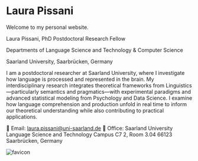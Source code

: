 # Laura Pissani
Welcome to my personal website.

Laura Pissani, PhD
Postdoctoral Research Fellow

Departments of Language Science and Technology & Computer Science

Saarland University, Saarbrücken, Germany

I am a postdoctoral researcher at Saarland University, where I investigate how language is processed and represented in the brain. My interdisciplinary research integrates theoretical frameworks from Linguistics—particularly semantics and pragmatics—with experimental paradigms and advanced statistical modeling from Psychology and Data Science. I examine how language comprehension and production unfold in real time to inform our theoretical understanding while also contributing to practical applications.

📩	Email: laura.pissani@uni-saarland.de
📍	Office: Saarland University
	Language Science and Technology
	Campus C7 2, Room 3.04
	66123 Saarbrücken, Germany 


![favicon](favicon.ico)
